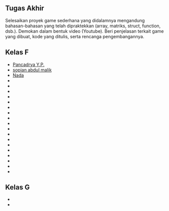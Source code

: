## Tugas Akhir
Selesaikan proyek game sederhana yang didalamnya mengandung bahasan-bahasan yang telah dipraktekkan (array, matriks, struct, function, dsb.). Demokan dalam bentuk video (Youtube). Beri penjelasan terkait game yang dibuat, kode yang ditulis, serta rencanga pengembangannya.

## Kelas F

- [Pancadrya Y.P.](https://github.com/pancadrya/)
- [sopian abdul malik]()
- [Nada](https://github.com/nadqz/)
- [](https://github.com/)
- [](https://github.com/)
- [](https://github.com/)
- [](https://github.com/)
- [](https://github.com/)
- [](https://github.com/)
- [](https://github.com/)
- [](https://github.com/)
- [](https://github.com/)
- [](https://github.com/)
- [](https://github.com/)
- [](https://github.com/)
- [](https://github.com/)
- [](https://github.com/)
- [](https://github.com/)
- [](https://github.com/)
- [](https://github.com/)
- [](https://github.com/)

## Kelas G

- []()
- []()
